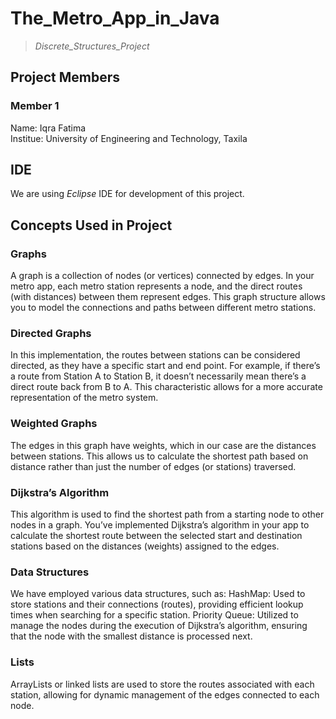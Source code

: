 # The_Metro_App_in_Java
 > *Discrete_Structures_Project*

## **Project Members**
### Member 1
   Name:     Iqra Fatima  
   Institue: University of Engineering and Technology, Taxila
   
## **IDE**
We are using *Eclipse* IDE for development of this project.

## **Concepts Used in Project**
### **Graphs**
 A graph is a collection of nodes (or vertices) connected by edges. In your metro app, each metro station represents a node, and the direct routes (with distances) between them represent edges. This graph structure allows you to model the connections and paths between different metro stations.

### **Directed Graphs**
In this implementation, the routes between stations can be considered directed, as they have a specific start and end point. For example, if there’s a route from Station A to Station B, it doesn’t necessarily mean there’s a direct route back from B to A. This characteristic allows for a more accurate representation of the metro system.

### **Weighted Graphs**
The edges in this graph have weights, which in our case are the distances between stations. This allows us to calculate the shortest path based on distance rather than just the number of edges (or stations) traversed.

### **Dijkstra’s Algorithm**
This algorithm is used to find the shortest path from a starting node to other nodes in a graph. You’ve implemented Dijkstra’s algorithm in your app to calculate the shortest route between the selected start and destination stations based on the distances (weights) assigned to the edges.

### **Data Structures**
We have employed various data structures, such as:
HashMap: Used to store stations and their connections (routes), providing efficient lookup times when searching for a specific station.
Priority Queue: Utilized to manage the nodes during the execution of Dijkstra’s algorithm, ensuring that the node with the smallest distance is processed next.

### **Lists**
ArrayLists or linked lists are used to store the routes associated with each station, allowing for dynamic management of the edges connected to each node.
   
